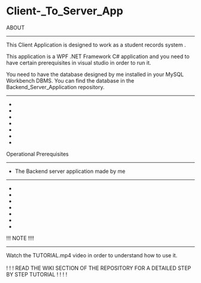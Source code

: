# Client-_To_Server_App


ABOUT
___________________________________________________________________________________

This Client Application is designed to work as a student records system .

This application is a WPF .NET Framework C# application and you need to have 
certain prerequisites in visual studio in order to run it.

You need to have the database designed by me installed in your MySQL Workbench DBMS.
You can find the database in the Backend_Server_Application repository.
____________________________________________________________________________________
-
-
-
-
-
-
-




Operational Prerequisites
__________________________

- The Backend server application made by me
__________________________
-
-
-
-
-
-
-
!!! NOTE !!!!
__________________

Watch the TUTORIAL.mp4 video in order to understand how to use it.
<br/>
<br/>
! ! ! READ THE WIKI SECTION OF THE REPOSITORY FOR A DETAILED STEP BY STEP TUTORIAL ! ! ! !
